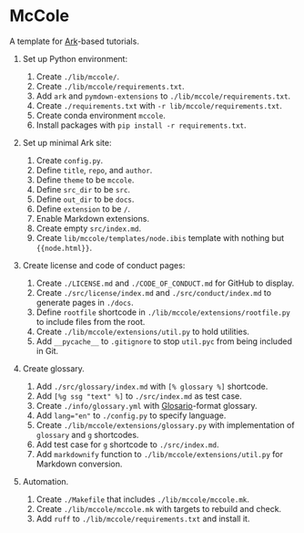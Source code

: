 # McCole

A template for [Ark][ark]-based tutorials.

1.  Set up Python environment:
    1.  Create `./lib/mccole/`.
    1.  Create `./lib/mccole/requirements.txt`.
    1.  Add `ark` and `pymdown-extensions` to `./lib/mccole/requirements.txt`.
    1.  Create `./requirements.txt` with `-r lib/mccole/requirements.txt`.
    1.  Create conda environment `mccole`.
    1.  Install packages with `pip install -r requirements.txt`.

1.  Set up minimal Ark site:
    1.  Create `config.py`.
    1.  Define `title`, `repo`, and `author`.
    1.  Define `theme` to be `mccole`.
    1.  Define `src_dir` to be `src`.
    1.  Define `out_dir` to be `docs`.
    1.  Define `extension` to be `/`.
    1.  Enable Markdown extensions.
    1.  Create empty `src/index.md`.
    1.  Create `lib/mccole/templates/node.ibis` template with nothing but `{{node.html}}`.

1.  Create license and code of conduct pages:
    1.  Create `./LICENSE.md` and `./CODE_OF_CONDUCT.md` for GitHub to display.
    1.  Create `./src/license/index.md` and `./src/conduct/index.md` to generate pages in `./docs`.
    1.  Define `rootfile` shortcode in `./lib/mccole/extensions/rootfile.py` to include files from the root.
    1.  Create `./lib/mccole/extensions/util.py` to hold utilities.
    1.  Add `__pycache__` to `.gitignore` to stop `util.pyc` from being included in Git.

1.  Create glossary.
    1.  Add `./src/glossary/index.md` with `[% glossary %]` shortcode.
    1.  Add `[%g ssg "text" %]` to `./src/index.md` as test case.
    1.  Create `./info/glossary.yml` with [Glosario][glosario]-format glossary.
    1.  Add `lang="en"` to `./config.py` to specify language.
    1.  Create `./lib/mccole/extensions/glossary.py` with implementation of `glossary` and `g` shortcodes.
    1.  Add test case for `g` shortcode to `./src/index.md`.
    1.  Add `markdownify` function to `./lib/mccole/extensions/util.py` for Markdown conversion.

1.  Automation.
    1.  Create `./Makefile` that includes `./lib/mccole/mccole.mk`.
    1.  Create `./lib/mccole/mccole.mk` with targets to rebuild and check.
    1.  Add `ruff` to `./lib/mccole/requirements.txt` and install it.

[ark]: https://www.dmulholl.com/docs/ark/main/
[glosario]: https://glosario.carpentries.org/
